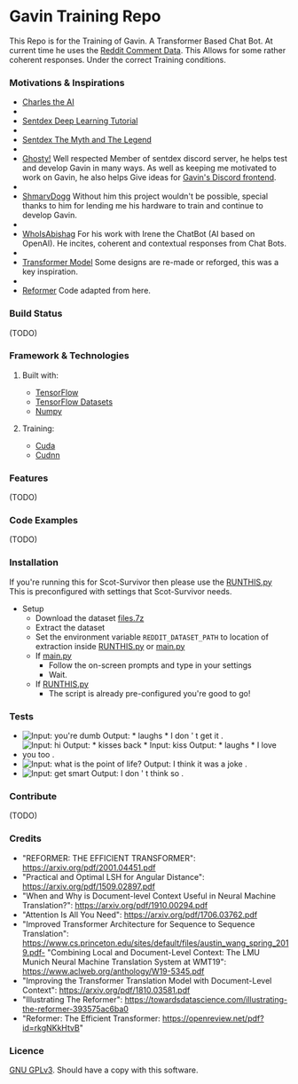 # Gavin Training Repo
This Repo is for the Training of Gavin. A Transformer Based Chat Bot. 
At current time he uses the 
[Reddit Comment Data](https://www.reddit.com/r/datasets/comments/3bxlg7/i_have_every_publicly_available_reddit_comment/).
This Allows for some rather coherent responses. Under the correct Training conditions. 

### Motivations & Inspirations
- [Charles the AI](https://twitter.com/charles_the_ai?lang=en)
-
- [Sentdex Deep Learning Tutorial](https://pythonprogramming.net/chatbot-deep-learning-python-tensorflow/)
-
- [Sentdex The Myth and The Legend](https://github.com/Sentdex)
-
- [Ghosty!](https://github.com/TheNitpickyCloud) Well respected Member of sentdex discord server,
  he helps test and develop Gavin in many ways. As well as keeping me motivated to work on Gavin,
  he also helps Give ideas for [Gavin's Discord frontend](https://github.com/Scot-Survivor/GavinDiscordFrontEnd).
-
- [ShmarvDogg](https://github.com/Shmarvadon) Without him this project wouldn't be possible, 
special thanks to him for lending me his hardware to train and continue to develop Gavin.
-
- [WhoIsAbishag](https://github.com/WhoIsAbishag) For his work with Irene the ChatBot 
  (AI based on OpenAI). He incites, coherent and contextual responses from Chat Bots.
-
- [Transformer Model](https://blog.tensorflow.org/2019/05/transformer-chatbot-tutorial-with-tensorflow-2.html) Some designs 
are re-made or reforged, this was a key inspiration.
-
- [Reformer](https://openreview.net/pdf?id=rkgNKkHtvB) Code adapted from here.
  
### Build Status
(TODO)

### Framework & Technologies
1. Built with:
   - [TensorFlow](https://github.com/tensorflow/tensorflow)
   - [TensorFlow Datasets](https://github.com/tensorflow/datasets)
   - [Numpy](https://github.com/numpy/numpy)
    
2. Training:
   - [Cuda](https://developer.nvidia.com/cuda-zone)
   - [Cudnn](https://developer.nvidia.com/cudnn)
    
### Features
(TODO)

### Code Examples
(TODO)

### Installation
If you're running this for Scot-Survivor then please use the [RUNTHIS.py](https://github.com/Scot-Survivor/GavinTraining/blob/master/RUNTHIS.py)
This is preconfigured with settings that Scot-Survivor needs. 
- Setup
  - Download the dataset [files.7z](https://drive.google.com/drive/folders/1GDlTigX4x-H4F7SSqg3QPf3A-byJ9N-v?usp=sharing)
  - Extract the dataset
  - Set the environment variable `REDDIT_DATASET_PATH` to location of extraction inside [RUNTHIS.py](https://github.com/Scot-Survivor/GavinTraining/blob/master/RUNTHIS.py) or [main.py](https://github.com/Scot-Survivor/GavinTraining/blob/master/main.py)
  - If [main.py](https://github.com/Scot-Survivor/GavinTraining/blob/master/main.py)
    - Follow the on-screen prompts and type in your settings
    - Wait.
  - If [RUNTHIS.py](https://github.com/Scot-Survivor/GavinTraining/blob/master/RUNTHIS.py)
    - The script is already pre-configured you're good to go! 
    

### Tests
- ![Input: you're dumb Output: * laughs * I don ' t get it .](https://github.com/Scot-Survivor/GavinTraining/blob/master/funny-responses/image1.PNG?raw=true)
- ![Input: hi Output: * kisses back * Input: kiss Output: * laughs * I love you too .](https://github.com/Scot-Survivor/GavinTraining/blob/master/funny-responses/image2.png?raw=true)
- ![Input: what is the point of life? Output: I think it was a joke .](https://github.com/Scot-Survivor/GavinTraining/blob/master/funny-responses/image3.png?raw=true)
- ![Input: get smart Output: I don ' t think so .](https://github.com/Scot-Survivor/GavinTraining/blob/master/funny-responses/image4.png?raw=true)


### Contribute
(TODO)

### Credits
- "REFORMER: THE EFFICIENT TRANSFORMER": https://arxiv.org/pdf/2001.04451.pdf
- "Practical and Optimal LSH for Angular Distance": https://arxiv.org/pdf/1509.02897.pdf
- "When and Why is Document-level Context Useful in Neural Machine Translation?": https://arxiv.org/pdf/1910.00294.pdf
- "Attention Is All You Need": https://arxiv.org/pdf/1706.03762.pdf
- "Improved Transformer Architecture for Sequence to Sequence Translation": https://www.cs.princeton.edu/sites/default/files/austin_wang_spring_2019.pdf- "Combining Local and Document-Level Context: The LMU Munich Neural Machine Translation System at WMT19": https://www.aclweb.org/anthology/W19-5345.pdf
- "Improving the Transformer Translation Model with Document-Level Context": https://arxiv.org/pdf/1810.03581.pdf
- "Illustrating The Reformer": https://towardsdatascience.com/illustrating-the-reformer-393575ac6ba0
- "Reformer: The Efficient Transformer: https://openreview.net/pdf?id=rkgNKkHtvB"
### Licence
[GNU GPLv3](https://www.gnu.org/licenses/gpl-3.0.txt). Should have a copy with this software.